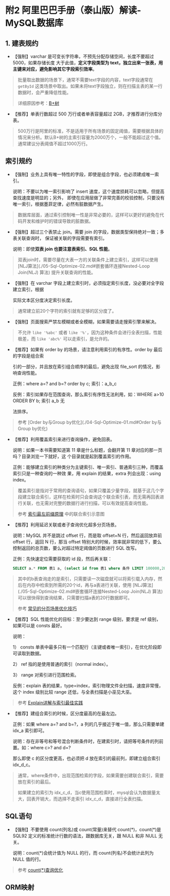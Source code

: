 # 附2 阿里巴巴手册（泰山版）解读-MySQL数据库

## 1. 建表规约

- 【强制】varchar 是可变长字符串，不预先分配存储空间，长度不要超过 5000，如果存储长度 大于此值，**定义字段类型为 text，独立出来一张表，用主键来对应，避免影响其它字段索引效率**。

> 批量取出数据的场景下，通常不需要text字段的内容，text字段通常在 `getById` 这类场景中取出。如果未将text字段独立，则在扫描主表的某一行数据时，会严重降低性能。
>
> 详细原因参考：[B+树](./01-Mysql-index-data-structure.md#B+Tree(B-Tree变种))



- 【推荐】单表行数超过 500 万行或者单表容量超过 2GB，才推荐进行分库分表。

> 500万行是阿里的标准，不是适用于所有场景的固定阈值，需要根据具体的情况来分析。默认B+树的主索引容量为2000万个，一般不能超过这个值。通常建议分表阈值不超过1000万行。



## 索引规约

- 【强制】业务上具有唯一特性的字段，即使是组合字段，也必须建成唯一索引。

  说明：不要以为唯一索引影响了 insert 速度，这个速度损耗可以忽略，但提高查找速度是明显的；另外， 即使在应用层做了非常完善的校验控制，只要没有唯一索引，根据墨菲定律，必然有脏数据产生。

> 数据库层面，通过索引控制唯一性是非常必要的，这样可以更好的避免在代码开发和维护时的错误导致的脏数据。



- 【强制】超过三个表禁止 join。需要 join 的字段，数据类型保持绝对一致；多表关联查询时， 保证被关联的字段需要有索引。

  说明：即使**双表 join 也要注意表索引、SQL 性能**。

> 双表join时，需要尽量在大表一方的关联条件上建立索引，这样可以使用 [NLJ算法](./05-Sql-Optimize-02.md#嵌套循环连接Nested-Loop Join(NLJ) 算法) 提升关联查询的性能。



- 【强制】在 varchar 字段上建立索引时，必须指定索引长度，没必要对全字段建立索引，根据

   实际文本区分度决定索引长度。

> 通常建立前20个字符的索引就有足够的区分度了。



- 【强制】页面搜索严禁左模糊或者全模糊，如果需要请走搜索引擎来解决。

> 不允许 `like '%abc'` 或者 `like '%'`，因为这种条件会进行全表扫描，性能极差，而 `like 'abc%'` 可以走索引，是允许的。



- 【推荐】如果有 order by 的场景，请注意利用索引的有序性。order by 最后的字段是组合索

  引的一部分，并且放在索引组合顺序的最后，避免出现 file_sort 的情况，影响查询性能。

  正例：where a=? and b=? order by c; 索引：a_b_c

  反例：索引如果存在范围查询，那么索引有序性无法利用，如：WHERE a>10 ORDER BY b; 索引 a_b 无

  法排序。

> 参考  [Order by与Group by优化](./04-Sql-Optimize-01.md#Order by与Group by优化) 



- 【推荐】利用覆盖索引来进行查询操作，避免回表。

  说明：如果一本书需要知道第 11 章是什么标题，会翻开第 11 章对应的那一页吗？目录浏览一下就好，这 个目录就是起到覆盖索引的作用。

  正例：能够建立索引的种类分为主键索引、唯一索引、普通索引三种，而覆盖索引只是一种查询的一种效 果，用 explain 的结果，extra 列会出现：using index。

> 覆盖索引是指对于常用的查询语句，如果只覆盖少量字段，就基于这几个字段建立联合索引，这样在检索时只会查询这个联合索引表，而无需再回表进行关联，也无需对完整的数据行进行扫描，可以有效提高查询性能。
>
> 参考 [索引最左前缀原理](./01-Mysql-index-data-structure.md#索引最左前缀原理) 中的联合索引示意图



- 【推荐】利用延迟关联或者子查询优化超多分页场景。

  说明：MySQL 并不是跳过 offset 行，而是取 offset+N 行，然后返回放弃前 offset 行，返回 N 行，那当 offset 特别大的时候，效率就非常的低下，要么控制返回的总页数，要么对超过特定阈值的页数进行 SQL 改写。

  正例：先快速定位需要获取的 id 段，然后再关联：

  ```sql
  SELECT a.* FROM 表1 a, (select id from 表1 where 条件 LIMIT 100000,20) b where a.id=b.id
  ```

> 其中的b表查询走的是索引，只需要读一次磁盘就可以将索引载入内存，然后在内存中检索到所需的20个id，再与a表进行关联，使用 [NLJ算法](./05-Sql-Optimize-02.md#嵌套循环连接Nested-Loop Join(NLJ) 算法) 可以很快得到查询结果，只需要扫描a表的20行数据即可。
>
> 参考 [常见的分页场景优化技巧](./05-Sql-Optimize-02.md#常见的分页场景优化技巧) 



- 【推荐】SQL 性能优化的目标：至少要达到 range 级别，要求是 ref 级别，如果可以是 consts 最好。

  说明：

   1） consts 单表中最多只有一个匹配行（主键或者唯一索引），在优化阶段即可读取到数据。

   2） ref 指的是使用普通的索引（normal index）。

   3） range 对索引进行范围检索。

  反例：explain 表的结果，type=index，索引物理文件全扫描，速度非常慢，这个 index 级别比较 range 还低，与全表扫描是小巫见大巫。

> 参考 [Explain详解与索引最佳实践](./02-Explain-Index-Actual.md) 



- 【推荐】建组合索引的时候，区分度最高的在最左边。

  正例：如果 where a=? and b=?，a 列的几乎接近于唯一值，那么只需要单建 idx_a 索引即可。

  说明：存在非等号和等号混合判断条件时，在建索引时，请把等号条件的列前置。如：where c>? and d=?

  那么即使 c 的区分度更高，也必须把 d 放在索引的最前列，即建立组合索引 idx_d_c。

> 通常，where条件中，出现范围检索的字段，如果需要创建联合索引，需要放在索引的最后。
>
> 如果建立的索引为 idx_c_d，当c使用范围检索时，mysql会认为数据量太大，回表开销大，而选择不走索引 idx_c_d，直接进行全表扫描。



## SQL语句

- 【强制】不要使用 count(列名)或 count(常量)来替代 count(\*)，count(\*)是 SQL92 定义的标准统计行数的语法，跟数据库无关，跟 NULL 和非 NULL 无关。

  说明：count(\*)会统计值为 NULL 的行，而 count(列名)不会统计此列为 NULL 值的行。

> 参考  [count(*)查询优化](./05-Sql-Optimize-02.md#53-count查询优化) 



## ORM映射
